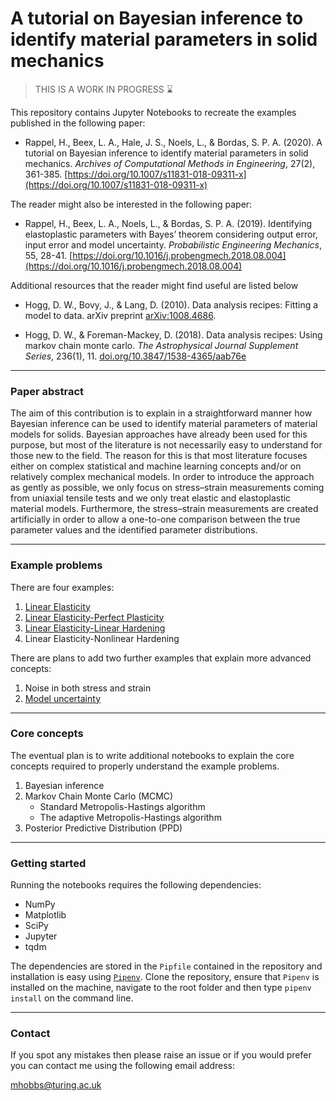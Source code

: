# A tutorial on Bayesian inference to identify material parameters in solid mechanics

> THIS IS A WORK IN PROGRESS :hourglass:

This repository contains Jupyter Notebooks to recreate the examples published in the following paper:

- Rappel, H., Beex, L. A., Hale, J. S., Noels, L., & Bordas, S. P. A. (2020). A tutorial on Bayesian inference to identify material parameters in solid mechanics. *Archives of Computational Methods in Engineering*, 27(2), 361-385. [https://doi.org/10.1007/s11831-018-09311-x](https://doi.org/10.1007/s11831-018-09311-x)

The reader might also be interested in the following paper:

- Rappel, H., Beex, L. A., Noels, L., & Bordas, S. P. A. (2019). Identifying elastoplastic parameters with Bayes’ theorem considering output error, input error and model uncertainty. *Probabilistic Engineering Mechanics*, 55, 28-41. [https://doi.org/10.1016/j.probengmech.2018.08.004](https://doi.org/10.1016/j.probengmech.2018.08.004)

Additional resources that the reader might find useful are listed below

- Hogg, D. W., Bovy, J., & Lang, D. (2010). Data analysis recipes: Fitting a model to data. arXiv preprint [arXiv:1008.4686](https://doi.org/10.48550/arXiv.1008.4686).

- Hogg, D. W., & Foreman-Mackey, D. (2018). Data analysis recipes: Using markov chain monte carlo. *The Astrophysical Journal Supplement Series*, 236(1), 11. [doi.org/10.3847/1538-4365/aab76e](https://doi.org/10.3847/1538-4365/aab76e)

---

### Paper abstract

The aim of this contribution is to explain in a straightforward manner how Bayesian inference can be used to identify material parameters of material models for solids. Bayesian approaches have already been used for this purpose, but most of the literature is not necessarily easy to understand for those new to the field. The reason for this is that most literature focuses either on complex statistical and machine learning concepts and/or on relatively complex mechanical models. In order to introduce the approach as gently as possible, we only focus on stress–strain measurements coming from uniaxial tensile tests and we only treat elastic and elastoplastic material models. Furthermore, the stress–strain measurements are created artificially in order to allow a one-to-one comparison between the true parameter values and the identified parameter distributions.

---

### Example problems

There are four examples:

1) [Linear Elasticity](01-linear-elasticity.ipynb)
2) [Linear Elasticity-Perfect Plasticity](02-linear-elasticity-perfect-plasticity.ipynb)
3) [Linear Elasticity-Linear Hardening](03-linear-elasticity-linear-hardening.ipynb)
4) Linear Elasticity-Nonlinear Hardening

There are plans to add two further examples that explain more advanced concepts: 

1) Noise in both stress and strain
2) [Model uncertainty](model-uncertainty.ipynb)

---

### Core concepts

The eventual plan is to write additional notebooks to explain the core concepts required to properly understand the example problems.

1) Bayesian inference
2) Markov Chain Monte Carlo (MCMC)
    - Standard Metropolis-Hastings algorithm
    - The adaptive Metropolis-Hastings algorithm
3) Posterior Predictive Distribution (PPD)

---

### Getting started

Running the notebooks requires the following dependencies:

- NumPy
- Matplotlib
- SciPy
- Jupyter
- tqdm

The dependencies are stored in the `Pipfile` contained in the repository and installation is easy using [`Pipenv`](https://pipenv.pypa.io/en/latest/). Clone the repository, ensure that `Pipenv` is installed on the machine, navigate to the root folder and then type `pipenv install` on the command line.

---

### Contact

If you spot any mistakes then please raise an issue or if you would prefer you can contact me using the following email address:

mhobbs@turing.ac.uk 


